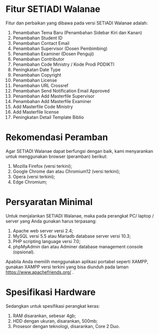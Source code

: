 # Fitur SETIADI Walanae
Fitur dan perbaikan yang dibawa pada versi SETIADI Walanae adalah:
1. Penambahan Tema Baru (Penambahan Sidebar Kiri dan Kanan)
2. Penambahan Student ID
3. Penambahan Contact Email
4. Penambahan Supervisor (Dosen Pembimbing)
5. Penambahan Examiner (Dosen Penguji)
6. Penambahan Contributor
7. Penambahan Code Ministry / Kode Prodi PDDIKTI
8. Peningkatan Date Type
9. Penambahan Copyright
10. Penambahan License
11. Penambahan URL Crossref
12. Penambahan Send Notification Email Approved
13. Penambahan Add Masterfile Supervisor
14. Penambahan Add Masterfile Examiner
15. Add Masterfile Code Ministry
16. Add Masterfile license
17. Peningkatan Detail Template Biblio

# Rekomendasi Peramban
Agar SETIADI Walanae dapat berfungsi dengan baik, kami menyarankan untuk menggunakan browser (peramban) berikut:
1. Mozilla Firefox (versi terkini);
2. Google Chrome dan atau Chromium12 (versi terkini);
3. Opera (versi terkini);
4. Edge Chromium;

# Persyaratan Minimal
Untuk menjalankan SETIADI Walanae, maka pada perangkat PC/ laptop / server yang Anda gunakan harus terpasang:
1. Apache web server versi 2.4;
2. MySQL versi 5.5 atau Mariadb database server versi 10.3;
3. PHP scripting language versi 7.0;
4. phpMyAdmin dan atau Adminer database management console (opsional).

Apabila Anda memilih menggunakan aplikasi portabel seperti XAMPP, gunakan XAMPP
versi terkini yang bisa diunduh pada laman https://www.apachefriends.org/ .

# Spesifikasi Hardware
Sedangkan untuk spesifikasi perangkat keras:
1. RAM disarankan, sebesar 4gb;
2. HDD dengan ukuran, disarankan, 500mb;
3. Prosesor dengan teknologi, disarankan, Core 2 Duo.
